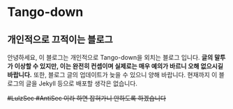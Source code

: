# Tango-down
## 개인적으로 끄적이는 블로그

안녕하세요, 이 블로그는 개인적으로 Tango-down을 외치는 블로그 입니다. **글의 말투가 이상할 수 있지만, 이는 완전히 컨셉이며 실제로는 매우 예의가 바르니 오해 없으시길 바랍니다.** 또한, 블로그 글의 업데이트가 늦을 수 있으니 양해 바랍니다. 현재까지 이 블로그의 글을 Jekyll 등으로 배포할 생각은 없습니다.

~~#LulzSec #AntiSec 이라 하면 잡혀가니 안하도록 하겠습니다~~

<!-- 해킹 블로그 맞아요. 근데 걱정하지 말아요. 저는 Fix가 된 취약점만 올릴 예정입니다. >
